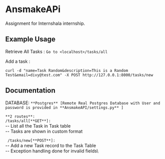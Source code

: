 
# AnsmakeAPi

Assignment for Internshala internship.

## Example Usage

Retrieve All Tasks : 
    ```Go to <localhost>/tasks/all```

Add a task : 

```curl -d "name=Task Random&description=This is a Random Test&email=divy@test.com" -X POST http://127.0.0.1:8000/tasks/new```

## Documentation
DATABASE: 
```**Postgres** [Remote Real Postgres Database with User and password is provided in **AnsmakeAPI/settings.py** ]```

```**2 routes**:``` 
\
```/tasks/all[**GET**]: ```\
  -- List all the Task in Task table \
  -- Tasks are shown in custom format
  
``` /tasks/new[**POST**]:``` \
  -- Add a new Task record to the Task Table \
  -- Exception handling done for invalid fields\
  

